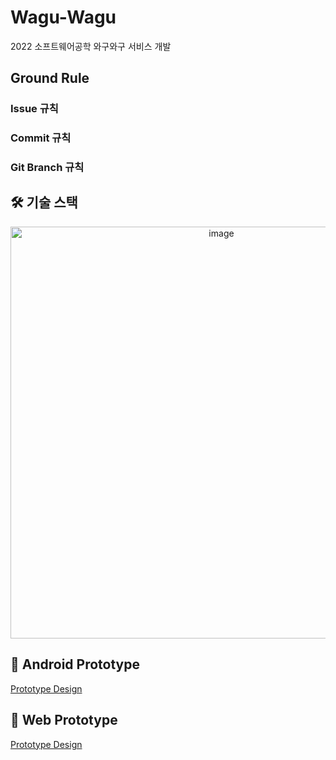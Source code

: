 # Wagu-Wagu

2022 소프트웨어공학 와구와구 서비스 개발

##  Ground Rule

### Issue 규칙

### Commit 규칙

### Git Branch 규칙

## 🛠 기술 스택

<div align="center"><img width="659" alt="image" src="https://user-images.githubusercontent.com/59442344/166192302-921c6c61-67d6-46b6-9bae-24fbc91e1bda.png"></div>


## 📱 Android Prototype

[Prototype Design](https://www.figma.com/file/HkgCXpSbsTP60AWGrMhECy/Android)

## 📱 Web Prototype

[Prototype Design](https://www.figma.com/file/I2RLOAGBezPEiVxfJfUhTw/Web?node-id=0%3A1)
